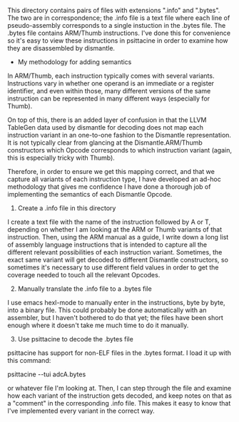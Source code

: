 This directory contains pairs of files with extensions ".info" and ".bytes". The two
are in correspondence; the .info file is a text file where each line of
pseudo-assembly corresponds to a single instuction in the .bytes file. The .bytes
file contains ARM/Thumb instructions. I've done this for convenience so it's easy to
view these instructions in psittacine in order to examine how they are disassembled
by dismantle.

* My methodology for adding semantics

In ARM/Thumb, each instruction typically comes with several variants. Instructions
vary in whether one operand is an immediate or a register identifier, and even within
those, many different versions of the same instruction can be represented in many
different ways (especially for Thumb).

On top of this, there is an added layer of confusion in that the LLVM TableGen data
used by dismantle for decoding does not map each instruction variant in an one-to-one
fashion to the Dismantle representation. It is not typically clear from glancing at
the Dismantle.ARM/Thumb constructors which Opcode corresponds to which instruction
variant (again, this is especially tricky with Thumb).

Therefore, in order to ensure we get this mapping correct, and that we capture all
variants of each instruction type, I have developed an ad-hoc methodology that gives
me confidence I have done a thorough job of implementing the semantics of each
Dismantle Opcode.

1. Create a .info file in this directory

I create a text file with the name of the instruction followed by A or T, depending
on whether I am looking at the ARM or Thumb variants of that instruction. Then, using
the ARM manual as a guide, I write down a long list of assembly language instructions
that is intended to capture all the different relevant possibilities of each
instruction variant. Sometimes, the exact same variant will get decoded to different
Dismantle constructors, so sometimes it's necessary to use different field values in
order to get the coverage needed to touch all the relevant Opcodes.

2. Manually translate the .info file to a .bytes file

I use emacs hexl-mode to manually enter in the instructions, byte by byte, into a
binary file. This could probably be done automatically with an assembler, but I
haven't bothered to do that yet; the files have been short enough where it doesn't
take me much time to do it manually. 

3. Use psittacine to decode the .bytes file

psittacine has support for non-ELF files in the .bytes format. I load it up
with this command:

psittacine --tui adcA.bytes

or whatever file I'm looking at. Then, I can step through the file and
examine how each variant of the instruction gets decoded, and keep notes on
that as a "comment" in the corresponding .info file. This makes it easy to
know that I've implemented every variant in the correct way.
